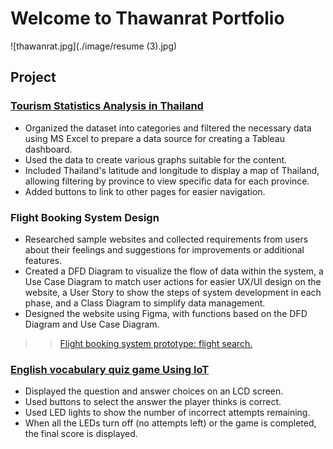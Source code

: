# Welcome to Thawanrat Portfolio
![thawanrat.jpg](./image/resume (3).jpg)
## Project
### [Tourism Statistics Analysis in Thailand](https://public.tableau.com/views/-Dashboard-Manoi/sheet14?:language=en-US&:sid=&:redirect=auth&:display_count=n&:origin=viz_share_link)
- Organized the dataset into categories and filtered the necessary data using MS Excel to prepare a data source for creating a Tableau dashboard.
- Used the data to create various graphs suitable for the content.
- Included Thailand's latitude and longitude to display a map of Thailand, allowing filtering by province to view specific data for each province.
- Added buttons to link to other pages for easier navigation.

### Flight Booking System Design
- Researched sample websites and collected requirements from users about their feelings and suggestions for improvements or additional features.  
- Created a DFD Diagram to visualize the flow of data within the system, a Use Case Diagram to match user actions for easier UX/UI design on the website, a User Story to show the steps of system development in each phase, and a Class Diagram to simplify data management.  
- Designed the website using Figma, with functions based on the DFD Diagram and Use Case Diagram.
>> [Flight booking system prototype: flight search.](https://www.figma.com/proto/KlhAziMdWhZ3AHH9MskARo/flight-search?node-id=3-41&t=x0DUID0CsZKkDlB0-1)
    
### [English vocabulary quiz game Using IoT](https://github.com/TongYeh/Project-IoT)
- Displayed the question and answer choices on an LCD screen.  
- Used buttons to select the answer the player thinks is correct.  
- Used LED lights to show the number of incorrect attempts remaining.  
- When all the LEDs turn off (no attempts left) or the game is completed, the final score is displayed.
